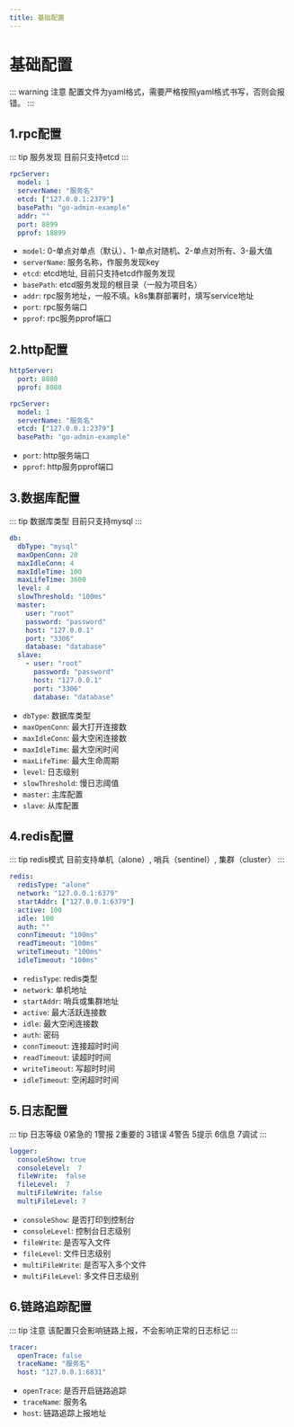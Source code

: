 ```yaml
---
title: 基础配置
---
```

# 基础配置

::: warning 注意
配置文件为yaml格式，需要严格按照yaml格式书写，否则会报错。
:::

## 1.rpc配置
::: tip 服务发现
目前只支持etcd
:::
```yaml
rpcServer:
  model: 1
  serverName: "服务名"
  etcd: ["127.0.0.1:2379"]
  basePath: "go-admin-example"
  addr: ""
  port: 8899
  pprof: 18899
 ```
+ `model`: 0-单点对单点（默认）、1-单点对随机、2-单点对所有、3-最大值
+ `serverName`: 服务名称，作服务发现key
+ `etcd`: etcd地址, 目前只支持etcd作服务发现
+ `basePath`: etcd服务发现的根目录（一般为项目名）
+ `addr`: rpc服务地址，一般不填。k8s集群部署时，填写service地址
+ `port`: rpc服务端口
+ `pprof`: rpc服务pprof端口

## 2.http配置
```yaml
httpServer:
  port: 8080
  pprof: 8088

rpcServer:
  model: 1
  serverName: "服务名"
  etcd: ["127.0.0.1:2379"]
  basePath: "go-admin-example"
```
+ `port`: http服务端口
+ `pprof`: http服务pprof端口
## 3.数据库配置
::: tip 数据库类型
目前只支持mysql
:::
```yaml
db:
  dbType: "mysql"
  maxOpenConn: 20
  maxIdleConn: 4
  maxIdleTime: 100
  maxLifeTime: 3600
  level: 4
  slowThreshold: "100ms"
  master:
    user: "root"
    password: "password"
    host: "127.0.0.1"
    port: "3306"
    database: "database"
  slave:
    - user: "root"
      password: "password"
      host: "127.0.0.1"
      port: "3306"
      database: "database"
```
+ `dbType`: 数据库类型
+ `maxOpenConn`: 最大打开连接数
+ `maxIdleConn`: 最大空闲连接数
+ `maxIdleTime`: 最大空闲时间
+ `maxLifeTime`: 最大生命周期
+ `level`: 日志级别
+ `slowThreshold`: 慢日志阈值
+ `master`: 主库配置
+ `slave`: 从库配置
## 4.redis配置
::: tip redis模式
目前支持单机（alone）, 哨兵（sentinel）, 集群（cluster）
:::
```yaml
redis:
  redisType: "alone"
  network: "127.0.0.1:6379"
  startAddr: ["127.0.0.1:6379"]
  active: 100
  idle: 100
  auth: ""
  connTimeout: "100ms"
  readTimeout: "100ms"
  writeTimeout: "100ms"
  idleTimeout: "100ms"
```
+ `redisType`: redis类型
+ `network`: 单机地址
+ `startAddr`: 哨兵或集群地址
+ `active`: 最大活跃连接数
+ `idle`: 最大空闲连接数
+ `auth`: 密码
+ `connTimeout`: 连接超时时间
+ `readTimeout`: 读超时时间
+ `writeTimeout`: 写超时时间
+ `idleTimeout`: 空闲超时时间
## 5.日志配置
::: tip 日志等级
0紧急的 1警报 2重要的 3错误 4警告 5提示 6信息 7调试
:::
```yaml
logger:
  consoleShow: true
  consoleLevel:  7
  fileWrite:  false
  fileLevel:  7
  multiFileWrite: false
  multiFileLevel: 7
```
+ `consoleShow`: 是否打印到控制台
+ `consoleLevel`: 控制台日志级别
+ `fileWrite`: 是否写入文件
+ `fileLevel`: 文件日志级别
+ `multiFileWrite`: 是否写入多个文件
+ `multiFileLevel`: 多文件日志级别
## 6.链路追踪配置
::: tip 注意
该配置只会影响链路上报，不会影响正常的日志标记
:::
```yaml
tracer:
  openTrace: false
  traceName: "服务名"
  host: "127.0.0.1:6831"
```
+ `openTrace`: 是否开启链路追踪
+ `traceName`: 服务名
+ `host`: 链路追踪上报地址
